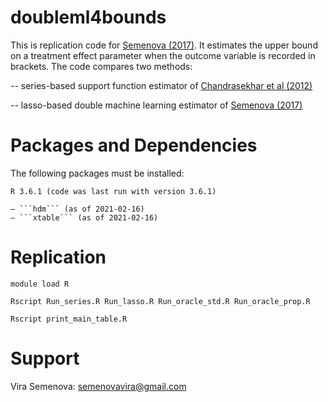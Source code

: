 # doubleml4bounds
This is replication code for  [Semenova (2017)](https://arxiv.org/abs/1712.10024). It estimates the upper bound on a treatment effect parameter when the outcome variable is recorded in brackets. The code compares two methods:

-- series-based support function estimator of [Chandrasekhar et al (2012)](https://arxiv.org/abs/1212.5627)

-- lasso-based double machine learning estimator of [Semenova (2017)](https://arxiv.org/abs/1712.10024)

# Packages and Dependencies

The following packages must be installed:

    R 3.6.1 (code was last run with version 3.6.1)
    
    – ```hdm``` (as of 2021-02-16)
    – ```xtable``` (as of 2021-02-16)

# Replication
```
module load R

Rscript Run_series.R Run_lasso.R Run_oracle_std.R Run_oracle_prop.R

Rscript print_main_table.R

```

# Support
Vira Semenova: semenovavira@gmail.com
